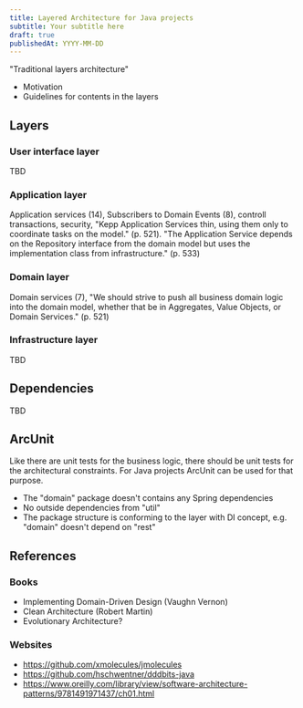 ```yaml
---
title: Layered Architecture for Java projects
subtitle: Your subtitle here
draft: true
publishedAt: YYYY-MM-DD
---
```


"Traditional layers architecture"

- Motivation
- Guidelines for contents in the layers

## Layers

### User interface layer

TBD

### Application layer

Application services (14), Subscribers to Domain Events (8), controll transactions, security, "Kepp Application Services thin, using them only to coordinate tasks on the model." (p. 521). "The Application Service depends on the Repository interface from the domain model but uses the implementation class from infrastructure." (p. 533)

### Domain layer

Domain services (7), "We should strive to push all business domain logic into the domain model, whether that be in Aggregates, Value Objects, or Domain Services." (p. 521)

### Infrastructure layer

TBD

## Dependencies

TBD


## ArcUnit

Like there are unit tests for the business logic, there should be unit tests for the architectural constraints. For Java projects ArcUnit can be used for that purpose.

- The "domain" package doesn't contains any Spring dependencies
- No outside dependencies from "util"
- The package structure is conforming to the layer with DI concept, e.g. "domain" doesn't depend on "rest"

## References

### Books

- Implementing Domain-Driven Design (Vaughn Vernon)
- Clean Architecture (Robert Martin)
- Evolutionary Architecture?

### Websites

- https://github.com/xmolecules/jmolecules
- https://github.com/hschwentner/dddbits-java
- https://www.oreilly.com/library/view/software-architecture-patterns/9781491971437/ch01.html

